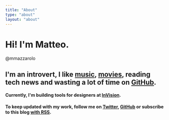 ```yaml
---
title: "About"
type: "about"
layout: "about"
---
```


# Hi! I'm Matteo.

@mmazzarolo

## I'm an introvert, I like [music](https://rateyourmusic.com/collection/mazzaaaaa/r0.5-5.0,ss.dd), [movies](https://rateyourmusic.com/film_collection/mazzaaaaa/r0.5-5.0,ss.dd), reading tech news and wasting a lot of time on [GitHub](https://github.com/mmazzarolo).

#### Currently, I'm building tools for designers at [InVision](https://www.invisionapp.com/).

#### To keep updated with my work, follow me on [Twitter](https://twitter.com/mazzarolomatteo), [GitHub](https://github.com/mmazzarolo) or subscribe to this blog [with RSS](/blog/index.xml).
